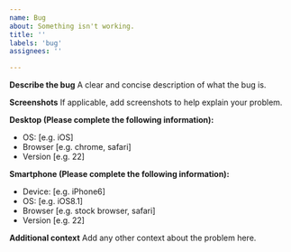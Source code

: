 ```yaml
---
name: Bug
about: Something isn't working.
title: ''
labels: 'bug'
assignees: ''

---
```


**Describe the bug**
A clear and concise description of what the bug is.

**Screenshots**
If applicable, add screenshots to help explain your problem.

**Desktop (Please complete the following information):**
 - OS: [e.g. iOS]
 - Browser [e.g. chrome, safari]
 - Version [e.g. 22]

**Smartphone (Please complete the following information):**
 - Device: [e.g. iPhone6]
 - OS: [e.g. iOS8.1]
 - Browser [e.g. stock browser, safari]
 - Version [e.g. 22]

**Additional context**
Add any other context about the problem here.
